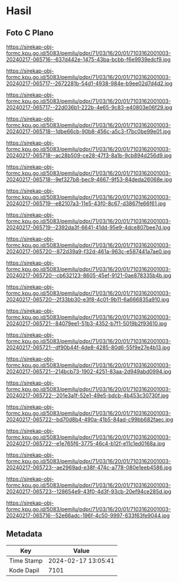 # Hasil

## Foto C Plano

https://sirekap-obj-formc.kpu.go.id/5083/pemilu/pdpr/71/03/16/20/01/7103162001003-20240217-065716--637d442e-1475-43ba-bcbb-f6e9939edcf9.jpg

https://sirekap-obj-formc.kpu.go.id/5083/pemilu/pdpr/71/03/16/20/01/7103162001003-20240217-065717--2672281b-54d1-4938-984e-b9ee02d7d4d2.jpg

https://sirekap-obj-formc.kpu.go.id/5083/pemilu/pdpr/71/03/16/20/01/7103162001003-20240217-065717--22d036b1-222b-4e65-9c83-e40803e06f29.jpg

https://sirekap-obj-formc.kpu.go.id/5083/pemilu/pdpr/71/03/16/20/01/7103162001003-20240217-065718--1dbe66cb-90b8-456c-a5c3-f7bc0be99e01.jpg

https://sirekap-obj-formc.kpu.go.id/5083/pemilu/pdpr/71/03/16/20/01/7103162001003-20240217-065718--ac28b509-ce28-47f3-8a1b-9cb894d256d9.jpg

https://sirekap-obj-formc.kpu.go.id/5083/pemilu/pdpr/71/03/16/20/01/7103162001003-20240217-065718--9ef327b8-bec9-4667-9f53-84deda26068e.jpg

https://sirekap-obj-formc.kpu.go.id/5083/pemilu/pdpr/71/03/16/20/01/7103162001003-20240217-065719--e82107a3-11e5-43f0-8c67-d3867fe66f61.jpg

https://sirekap-obj-formc.kpu.go.id/5083/pemilu/pdpr/71/03/16/20/01/7103162001003-20240217-065719--2392da3f-6641-41dd-95e9-4dce807bee7d.jpg

https://sirekap-obj-formc.kpu.go.id/5083/pemilu/pdpr/71/03/16/20/01/7103162001003-20240217-065720--872d39a9-f32d-461a-963c-e587441a7ae0.jpg

https://sirekap-obj-formc.kpu.go.id/5083/pemilu/pdpr/71/03/16/20/01/7103162001003-20240217-065720--cb632123-8605-45ef-9121-0ae878335b4b.jpg

https://sirekap-obj-formc.kpu.go.id/5083/pemilu/pdpr/71/03/16/20/01/7103162001003-20240217-065720--2f33bb30-e3f8-4c01-9b11-6a666835a910.jpg

https://sirekap-obj-formc.kpu.go.id/5083/pemilu/pdpr/71/03/16/20/01/7103162001003-20240217-065721--84079ee1-51b3-4352-b7f1-5019b2f93610.jpg

https://sirekap-obj-formc.kpu.go.id/5083/pemilu/pdpr/71/03/16/20/01/7103162001003-20240217-065721--df90b44f-4de8-4285-80d6-55f9e27e4b13.jpg

https://sirekap-obj-formc.kpu.go.id/5083/pemilu/pdpr/71/03/16/20/01/7103162001003-20240217-065721--214bcb73-1902-4251-83aa-2d949abd0994.jpg

https://sirekap-obj-formc.kpu.go.id/5083/pemilu/pdpr/71/03/16/20/01/7103162001003-20240217-065722--201e3a1f-52e1-49e5-bdcb-4b453c30730f.jpg

https://sirekap-obj-formc.kpu.go.id/5083/pemilu/pdpr/71/03/16/20/01/7103162001003-20240217-065722--bd70d8b4-490a-41b5-84ad-c99bb682faec.jpg

https://sirekap-obj-formc.kpu.go.id/5083/pemilu/pdpr/71/03/16/20/01/7103162001003-20240217-065722--e1e765f6-3775-46c4-b12f-e11c1ed0168a.jpg

https://sirekap-obj-formc.kpu.go.id/5083/pemilu/pdpr/71/03/16/20/01/7103162001003-20240217-065723--ae2969ad-e38f-474c-a778-080e1eeb4586.jpg

https://sirekap-obj-formc.kpu.go.id/5083/pemilu/pdpr/71/03/16/20/01/7103162001003-20240217-065723--128654e9-43f0-4d3f-93cb-20ef94ce285d.jpg

https://sirekap-obj-formc.kpu.go.id/5083/pemilu/pdpr/71/03/16/20/01/7103162001003-20240217-065716--52e66adc-196f-4c50-9997-633f63fe9044.jpg


## Metadata

| Key        | Value               |
| ---------- | ------------------- |
| Time Stamp | 2024-02-17 13:05:41 |
| Kode Dapil | 7101                |




